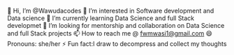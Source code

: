 👋 Hi, I’m @Wawudacodes
👀 I’m interested in Software development and Data science
🌱 I’m currently learning Data Science and full Stack developmet
💞️ I’m looking for mentorship and collaboration on Data Science and full Stack projects
📫 How to reach me @ fwmwasi1@gmail.com
😄 Pronouns: she/her
⚡ Fun fact:I draw to decompress and collect my thoughts

<!---
Wawudacodes/Wawudacodes is a ✨ special ✨ repository because its `README.md` (this file) appears on your GitHub profile.
You can click the Preview link to take a look at your changes.
--->
